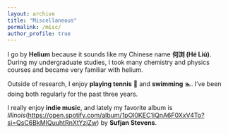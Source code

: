 ```yaml
---
layout: archive
title: "Miscellaneous"
permalink: /misc/
author_profile: true
---
```


I go by **Helium** because it sounds like my Chinese name **何浏 (Hé Liú)**. During my undergraduate studies, I took many chemistry and physics courses and became very familiar with helium.

Outside of research, I enjoy **playing tennis** 🎾 and **swimming** 🏊. I’ve been doing both regularly for the past three years.

I really enjoy **indie music**, and lately my favorite album is *Illinois*(https://open.spotify.com/album/1pOl0KEC1iQnA6F0XxV4To?si=QsC6BkMIQuuhtRnXtYzjZw) by **Sufjan Stevens**.
